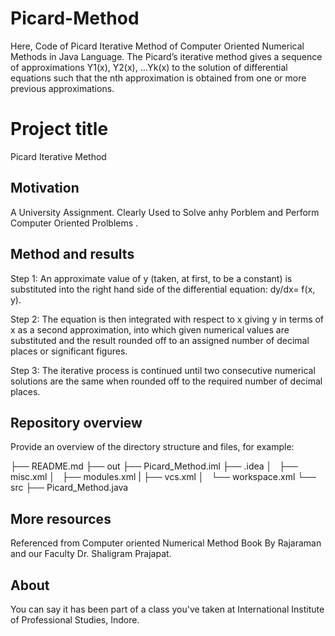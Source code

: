 # Picard-Method
 Here, Code of  Picard Iterative Method of Computer Oriented Numerical Methods in Java Language. The Picard’s iterative method gives a sequence of approximations Y1(x), Y2(x), …Yk(x) to the solution of differential equations such that the nth approximation is obtained from one or more previous approximations.
# Project title

Picard Iterative Method


## Motivation

A University Assignment. Clearly Used to Solve anhy Porblem and Perform Computer Oriented Prolblems .


## Method and results

Step 1: An approximate value of y (taken, at first, to be a constant) is substituted into the right hand side of the differential equation: dy/dx= f(x, y).

Step 2: The equation is then integrated with respect to x giving y in terms of x as a second approximation, into which given numerical values are substituted and the result rounded off to an assigned number of decimal places or significant figures.

Step 3: The iterative process is continued until two consecutive numerical solutions are the same when rounded off to the required number of decimal places.

## Repository overview

Provide an overview of the directory structure and files, for example:

├── README.md
├── out
├── Picard_Method.iml
├── .idea
│   ├── misc.xml
│   ├── modules.xml
|   ├── vcs.xml
│   └── workspace.xml
└── src
    ├── Picard_Method.java



## More resources

Referenced from Computer oriented Numerical Method Book By Rajaraman and our Faculty Dr. Shaligram Prajapat.


## About

You can say it has been part of a class you've taken at International Institute of Professional Studies, Indore.

